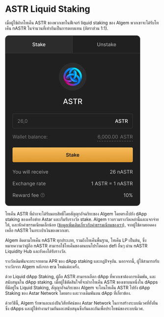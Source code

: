 # ASTR Liquid Staking

เมื่อผู้ใช้ฝากโทเค็น ASTR ของพวกเขาในฟีเจอร์ liquid staking ของ Algem พวกเขาจะได้รับโทเค็น nASTR ในจำนวนที่เท่ากันเป็นการตอบแทน (อัตราส่วน 1:1).

![](<../../.gitbook/assets/Liquid Staking.png>)

โทเค็น ASTR ที่ฝากจะได้รับมอบสิทธิ์โดยสัญญาอัจฉริยะของ Algem โดยตรงไปยัง dApp staking ของเครือข่าย Astar และเริ่มรับรางวัล stake. Algem รวบรวมรางวัลเหล่านี้และแจกจ่ายให้, และหักค่าธรรมเนียมเล็กน้อย ([ข้อมูลเพิ่มเติมเกี่ยวกับค่าธรรมเนียมของเรา](../undefined.md)), จากผู้ใช้ตามยอดคงเหลือ nASTR ในกระเป๋าเงินของพวกเขา.

Algem ติดตามโทเค็น nASTR ทุกประเภท, รวมถึงโทเค็นพื้นฐาน, โทเค็น LP เป็นต้น, ซึ่งหมายความว่าผู้ถือ nASTR สามารถใช้โทเค็นของตนบนโปรโตคอล defi อื่นๆ ผ่าน nASTR Liquidity Hub และยังคงได้รับรางวัล.

รางวัลเดิมพันจะกระจายตาม APR ของ dApp staking และกฎปัจจุบัน. นอกจากนี้, ผู้ใช้สามารถรับรางวัลจาก Algem หลังจาก era ใหม่แต่ละครั้ง.

ด้วย Liquid dApp Staking, ผู้ถือ ASTR สามารถเลือก dApp ที่พวกเขาต้องการเดิมพัน, และสนับสนุนใน dApp staking. เมื่อผู้ใช้ตัดสินใจที่จะฝากโทเค็น ASTR ของเขาบนหนึ่งใน dApps ที่มีอยู่ใน Liquid Staking, สัญญาอัจฉริยะของ Algem จะโอนโทเค็น ASTR ไปยัง dApp Staking ของ Astar Network โดยตรง และวางเดิมพันบน dApp ที่เกี่ยวข้อง.

ด้วยวิธีนี้, Algem รักษาและแบ่งปันวิสัยทัศน์ของ Astar Network ในการสร้างระบบนิเวศที่ยั่งยืน ซึ่ง dApps และผู้ใช้ทำงานร่วมกันและสนับสนุนซึ่งกันและกันเพื่อประโยชน์ของระบบนิเวศ.

